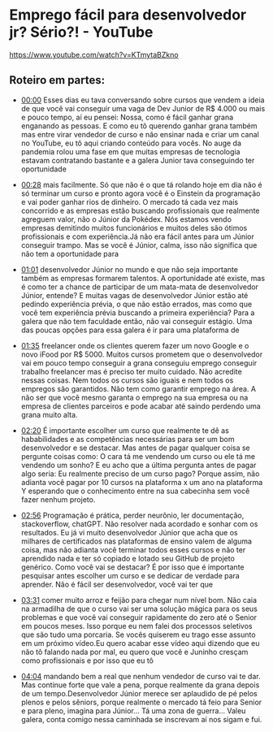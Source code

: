 # Emprego fácil para desenvolvedor jr? Sério?! - YouTube
https://www.youtube.com/watch?v=KTmytaBZkno

## Roteiro em partes:
- [00:00](https://www.youtube.com/watch?v=KTmytaBZkno&t=0s) Esses dias eu tava conversando sobre cursos que vendem a ideia de que você vai conseguir uma vaga de Dev Junior de R$ 4.000 ou mais e pouco tempo, aí eu pensei: Nossa, como é fácil ganhar grana enganando as pessoas. E como eu tô querendo ganhar grana também mas entre virar vendedor de curso e não ensinar nada e criar um canal no YouTube, eu tô aqui criando conteúdo para vocês. No auge da pandemia rolou uma fase em que muitas empresas de tecnologia estavam contratando bastante e a galera Junior tava conseguindo ter oportunidade

- [00:28](https://www.youtube.com/watch?v=KTmytaBZkno&t=28s) mais facilmente. Só que não é o que tá rolando hoje em dia não é só terminar um curso e pronto agora você é o Einstein da programação e vai poder ganhar rios de dinheiro. O mercado tá cada vez mais concorrido e as empresas estão buscando profissionais que realmente agreguem valor, não o Júnior da Pokédex. Nós estamos vendo empresas demitindo muitos funcionários e muitos deles são ótimos profissionais e com experiência.Já não era fácil antes para um Júnior conseguir trampo. Mas se você é Júnior, calma, isso não significa que não tem a oportunidade para

- [01:01](https://www.youtube.com/watch?v=KTmytaBZkno&t=61s) desenvolvedor Júnior no mundo e que não seja importante também as empresas formarem talentos. A oportunidade até existe, mas é como ter a chance de participar de um mata-mata de desenvolvedor Júnior, entende? E muitas vagas de desenvolvedor Júnior estão até pedindo experiência prévia, o que não estão errados, mas como que você tem experiência prévia buscando a primeira experiência? Para a galera que não tem faculdade então, não vai conseguir estágio. Uma das poucas opções para essa galera é ir para uma plataforma de

- [01:35](https://www.youtube.com/watch?v=KTmytaBZkno&t=95s) freelancer onde os clientes querem fazer um novo Google e o novo iFood por R$ 5000. Muitos cursos prometem que o desenvolvedor vai em pouco tempo conseguir a grana conseguiu emprego conseguir trabalho freelancer mas é preciso ter muito cuidado. Não acredite nessas coisas. Nem todos os cursos são iguais e nem todos os empregos são garantidos. Não tem como garantir emprego na área. A não ser que você mesmo garanta o emprego na sua empresa ou na empresa de clientes parceiros e pode acabar até saindo perdendo uma grana muito alta.

- [02:20](https://www.youtube.com/watch?v=KTmytaBZkno&t=140s) É importante escolher um curso que realmente te dê as hababilidades e as competências necessárias para ser um bom desenvolvedor e se destacar. Mas antes de pagar qualquer coisa se pergunte coisas como: O cara tá me vendendo um curso ou ele tá me vendendo um sonho? E eu acho que a última pergunta antes de pagar algo seria: Eu realmente preciso de um curso pago? Porque assim, não adianta você pagar por 10 cursos na plataforma x um ano na plataforma Y esperando que o conhecimento entre na sua cabecinha sem você fazer nenhum projeto.

- [02:56](https://www.youtube.com/watch?v=KTmytaBZkno&t=176s) Programação é prática, perder neurônio, ler documentação, stackoverflow, chatGPT. Não resolver nada acordado e sonhar com os resultados. Eu já vi muito desenvolvedor Júnior que acha que os milhares de certificados nas plataformas de ensino valem de alguma coisa, mas não adianta você terminar todos esses cursos e não ter aprendido nada e ter só copiado e lotado seu GitHub de projeto genérico. Como você vai se destacar? É por isso que é importante pesquisar antes escolher um curso e se dedicar de verdade para aprender. Não é fácil ser desenvolvedor, você vai ter que

- [03:31](https://www.youtube.com/watch?v=KTmytaBZkno&t=211s) comer muito arroz e feijão para chegar num nível bom. Não caia na armadilha de que o curso vai ser uma solução mágica para os seus problemas e que você vai conseguir rapidamente do zero até o Senior em poucos meses. Isso porque eu nem falei dos processos seletivos que são tudo uma porcaria. Se vocês quiserem eu trago esse assunto em um próximo vídeo.Eu quero acabar esse vídeo aqui dizendo que eu não tô falando nada por mal, eu quero que você e Juninho cresçam como profissionais e por isso que eu tô

- [04:04](https://www.youtube.com/watch?v=KTmytaBZkno&t=244s) mandando bem a real que nenhum vendedor de curso vai te dar. Mas continue forte que vale a pena, porque realmente da grana depois de um tempo.Desenvolvedor Júnior merece ser aplaudido de pé pelos plenos e pelos sêniors, porque realmente o mercado tá feio para Senior e para pleno, imagina para Júnior... Tá uma zona de guerra... Valeu galera, conta comigo nessa caminhada se inscrevam aí nos sigam e fui.
